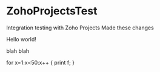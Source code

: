 # ZohoProjectsTest
Integration testing with Zoho Projects
Made these changes

Hello world!


blah blah

for x=1:x<50:x++
  {
  print f;
  }
